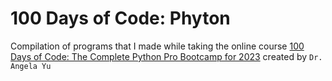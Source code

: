 # 100 Days of Code: Phyton
Compilation of programs that I made while taking the online course [100 Days of Code: The Complete Python Pro Bootcamp for 2023](https://www.udemy.com/course/100-days-of-code/?couponCode=OF52424) created by `Dr. Angela Yu`
